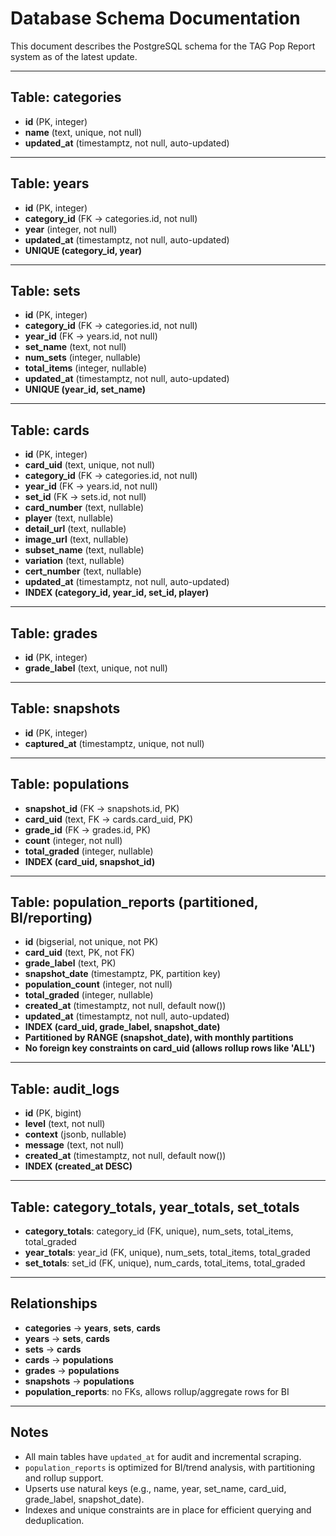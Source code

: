 # Database Schema Documentation

This document describes the PostgreSQL schema for the TAG Pop Report system as of the latest update.

---

## Table: categories
- **id** (PK, integer)
- **name** (text, unique, not null)
- **updated_at** (timestamptz, not null, auto-updated)

---

## Table: years
- **id** (PK, integer)
- **category_id** (FK → categories.id, not null)
- **year** (integer, not null)
- **updated_at** (timestamptz, not null, auto-updated)
- **UNIQUE (category_id, year)**

---

## Table: sets
- **id** (PK, integer)
- **category_id** (FK → categories.id, not null)
- **year_id** (FK → years.id, not null)
- **set_name** (text, not null)
- **num_sets** (integer, nullable)
- **total_items** (integer, nullable)
- **updated_at** (timestamptz, not null, auto-updated)
- **UNIQUE (year_id, set_name)**

---

## Table: cards
- **id** (PK, integer)
- **card_uid** (text, unique, not null)
- **category_id** (FK → categories.id, not null)
- **year_id** (FK → years.id, not null)
- **set_id** (FK → sets.id, not null)
- **card_number** (text, nullable)
- **player** (text, nullable)
- **detail_url** (text, nullable)
- **image_url** (text, nullable)
- **subset_name** (text, nullable)
- **variation** (text, nullable)
- **cert_number** (text, nullable)
- **updated_at** (timestamptz, not null, auto-updated)
- **INDEX (category_id, year_id, set_id, player)**

---

## Table: grades
- **id** (PK, integer)
- **grade_label** (text, unique, not null)

---

## Table: snapshots
- **id** (PK, integer)
- **captured_at** (timestamptz, unique, not null)

---

## Table: populations
- **snapshot_id** (FK → snapshots.id, PK)
- **card_uid** (text, FK → cards.card_uid, PK)
- **grade_id** (FK → grades.id, PK)
- **count** (integer, not null)
- **total_graded** (integer, nullable)
- **INDEX (card_uid, snapshot_id)**

---

## Table: population_reports (partitioned, BI/reporting)
- **id** (bigserial, not unique, not PK)
- **card_uid** (text, PK, not FK)
- **grade_label** (text, PK)
- **snapshot_date** (timestamptz, PK, partition key)
- **population_count** (integer, not null)
- **total_graded** (integer, nullable)
- **created_at** (timestamptz, not null, default now())
- **updated_at** (timestamptz, not null, auto-updated)
- **INDEX (card_uid, grade_label, snapshot_date)**
- **Partitioned by RANGE (snapshot_date), with monthly partitions**
- **No foreign key constraints on card_uid (allows rollup rows like 'ALL')**

---

## Table: audit_logs
- **id** (PK, bigint)
- **level** (text, not null)
- **context** (jsonb, nullable)
- **message** (text, not null)
- **created_at** (timestamptz, not null, default now())
- **INDEX (created_at DESC)**

---

## Table: category_totals, year_totals, set_totals
- **category_totals**: category_id (FK, unique), num_sets, total_items, total_graded
- **year_totals**: year_id (FK, unique), num_sets, total_items, total_graded
- **set_totals**: set_id (FK, unique), num_cards, total_items, total_graded

---

## Relationships
- **categories** → **years**, **sets**, **cards**
- **years** → **sets**, **cards**
- **sets** → **cards**
- **cards** → **populations**
- **grades** → **populations**
- **snapshots** → **populations**
- **population_reports**: no FKs, allows rollup/aggregate rows for BI

---

## Notes
- All main tables have `updated_at` for audit and incremental scraping.
- `population_reports` is optimized for BI/trend analysis, with partitioning and rollup support.
- Upserts use natural keys (e.g., name, year, set_name, card_uid, grade_label, snapshot_date).
- Indexes and unique constraints are in place for efficient querying and deduplication.
